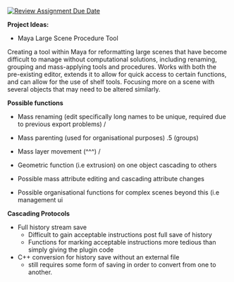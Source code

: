 [![Review Assignment Due Date](https://classroom.github.com/assets/deadline-readme-button-22041afd0340ce965d47ae6ef1cefeee28c7c493a6346c4f15d667ab976d596c.svg)](https://classroom.github.com/a/Tn7g_Mhz)

__**Project Ideas:**__

- Maya Large Scene Procedure Tool

Creating a tool within Maya for reformatting large scenes that have become difficult to manage without computational solutions, including renaming, grouping and mass-applying tools and procedures. Works with both the pre-existing editor, extends it to allow for quick access to certain functions, and can allow for the use of shelf tools. Focusing more on a scene with several objects that may need to be altered similarly.

__**Possible functions**__

- Mass renaming (edit specifically long names to be unique, required due to previous export problems) /

- Mass parenting (used for organisational purposes) .5 (groups)

- Mass layer movement (^^^) /

- Geometric function (i.e extrusion) on one object cascading to others

- Possible mass attribute editing and cascading attribute changes

- Possible organisational functions for complex scenes beyond this (i.e management ui


__**Cascading Protocols**__

- Full history stream save
    -   Difficult to gain acceptable instructions post full save of history
    -   Functions for marking acceptable instructions more tedious than simply giving the plugin code
- C++ conversion for history save without an external file
    - still requires some form of saving in order to convert from one to another.

